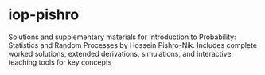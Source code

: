 # iop-pishro
Solutions and supplementary materials for Introduction to Probability: Statistics and Random Processes by Hossein Pishro-Nik. Includes complete worked solutions, extended derivations, simulations, and interactive teaching tools for key concepts
